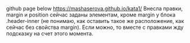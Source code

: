 github page below
https://mashaserova.github.io/kata1/
Внесла правки, margin и position сейчас заданы элементам, кроме margin у блока .header-inner (не понимаю, как оставить такое же расположение, как сейчас без свойства margin). Если можно, то вместе с правками жду подсказку на счет этого момента.
